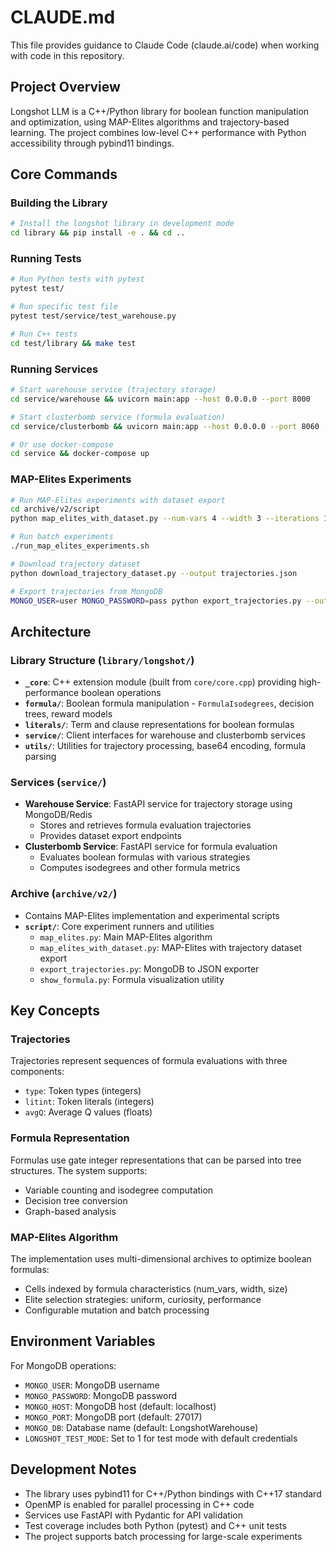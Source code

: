 # CLAUDE.md

This file provides guidance to Claude Code (claude.ai/code) when working with code in this repository.

## Project Overview

Longshot LLM is a C++/Python library for boolean function manipulation and optimization, using MAP-Elites algorithms and trajectory-based learning. The project combines low-level C++ performance with Python accessibility through pybind11 bindings.

## Core Commands

### Building the Library
```bash
# Install the longshot library in development mode
cd library && pip install -e . && cd ..
```

### Running Tests
```bash
# Run Python tests with pytest
pytest test/

# Run specific test file
pytest test/service/test_warehouse.py

# Run C++ tests
cd test/library && make test
```

### Running Services
```bash
# Start warehouse service (trajectory storage)
cd service/warehouse && uvicorn main:app --host 0.0.0.0 --port 8000

# Start clusterbomb service (formula evaluation)
cd service/clusterbomb && uvicorn main:app --host 0.0.0.0 --port 8060

# Or use docker-compose
cd service && docker-compose up
```

### MAP-Elites Experiments
```bash
# Run MAP-Elites experiments with dataset export
cd archive/v2/script
python map_elites_with_dataset.py --num-vars 4 --width 3 --iterations 100

# Run batch experiments
./run_map_elites_experiments.sh

# Download trajectory dataset
python download_trajectory_dataset.py --output trajectories.json

# Export trajectories from MongoDB
MONGO_USER=user MONGO_PASSWORD=pass python export_trajectories.py --output-file data.json --all
```

## Architecture

### Library Structure (`library/longshot/`)
- **`_core`**: C++ extension module (built from `core/core.cpp`) providing high-performance boolean operations
- **`formula/`**: Boolean formula manipulation - `FormulaIsodegrees`, decision trees, reward models
- **`literals/`**: Term and clause representations for boolean formulas
- **`service/`**: Client interfaces for warehouse and clusterbomb services
- **`utils/`**: Utilities for trajectory processing, base64 encoding, formula parsing

### Services (`service/`)
- **Warehouse Service**: FastAPI service for trajectory storage using MongoDB/Redis
  - Stores and retrieves formula evaluation trajectories
  - Provides dataset export endpoints
- **Clusterbomb Service**: FastAPI service for formula evaluation
  - Evaluates boolean formulas with various strategies
  - Computes isodegrees and other formula metrics

### Archive (`archive/v2/`)
- Contains MAP-Elites implementation and experimental scripts
- **`script/`**: Core experiment runners and utilities
  - `map_elites.py`: Main MAP-Elites algorithm
  - `map_elites_with_dataset.py`: MAP-Elites with trajectory dataset export
  - `export_trajectories.py`: MongoDB to JSON exporter
  - `show_formula.py`: Formula visualization utility

## Key Concepts

### Trajectories
Trajectories represent sequences of formula evaluations with three components:
- `type`: Token types (integers)
- `litint`: Token literals (integers)  
- `avgQ`: Average Q values (floats)

### Formula Representation
Formulas use gate integer representations that can be parsed into tree structures. The system supports:
- Variable counting and isodegree computation
- Decision tree conversion
- Graph-based analysis

### MAP-Elites Algorithm
The implementation uses multi-dimensional archives to optimize boolean formulas:
- Cells indexed by formula characteristics (num_vars, width, size)
- Elite selection strategies: uniform, curiosity, performance
- Configurable mutation and batch processing

## Environment Variables

For MongoDB operations:
- `MONGO_USER`: MongoDB username
- `MONGO_PASSWORD`: MongoDB password  
- `MONGO_HOST`: MongoDB host (default: localhost)
- `MONGO_PORT`: MongoDB port (default: 27017)
- `MONGO_DB`: Database name (default: LongshotWarehouse)
- `LONGSHOT_TEST_MODE`: Set to 1 for test mode with default credentials

## Development Notes

- The library uses pybind11 for C++/Python bindings with C++17 standard
- OpenMP is enabled for parallel processing in C++ code
- Services use FastAPI with Pydantic for API validation
- Test coverage includes both Python (pytest) and C++ unit tests
- The project supports batch processing for large-scale experiments